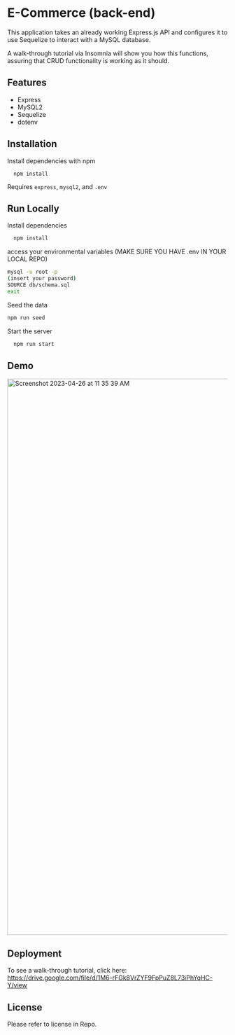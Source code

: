 # E-Commerce (back-end)
This application takes an already working Express.js API and configures it to use Sequelize to interact with a MySQL database.

A walk-through tutorial via Insomnia will show you how this functions, assuring that CRUD functionality is working as it should.


## Features
- Express
- MySQL2
- Sequelize
- dotenv


## Installation
Install dependencies with npm

```cmd-line
  npm install
```

Requires `express`, `mysql2`, and `.env`


## Run Locally
Install dependencies

```bash
  npm install
```

access your environmental variables
(MAKE SURE YOU HAVE .env IN YOUR LOCAL REPO)

```bash
mysql -u root -p
(insert your password)
SOURCE db/schema.sql
exit
```

Seed the data

```bash
npm run seed
```

Start the server

```bash
  npm run start
```


## Demo
<img width="1271" alt="Screenshot 2023-04-26 at 11 35 39 AM" src="https://user-images.githubusercontent.com/115678318/234628007-688dd141-9eab-42d1-a861-820894d543f0.png">


## Deployment
To see a walk-through tutorial, click here:
https://drive.google.com/file/d/1M6-rFGk8VrZYF9FpPuZ8L73iPhYqHC-Y/view


## License
Please refer to license in Repo.
